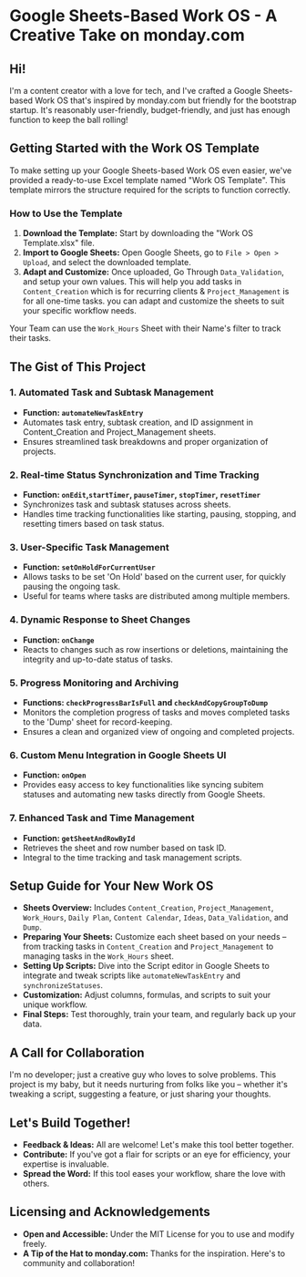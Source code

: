 # Google Sheets-Based Work OS - A Creative Take on monday.com

## Hi!
I'm a content creator with a love for tech, and I've crafted a Google Sheets-based Work OS that's inspired by monday.com but friendly for the bootstrap startup. It's reasonably user-friendly, budget-friendly, and just has enough function to keep the ball rolling!

## Getting Started with the Work OS Template
To make setting up your Google Sheets-based Work OS even easier, we've provided a ready-to-use Excel template named "Work OS Template". This template mirrors the structure required for the scripts to function correctly.

### How to Use the Template
1. **Download the Template:** Start by downloading the "Work OS Template.xlsx" file.
2. **Import to Google Sheets:** Open Google Sheets, go to `File > Open > Upload`, and select the downloaded template.
3. **Adapt and Customize:** Once uploaded, Go Through `Data_Validation`, and setup your own values.
This will help you add tasks in `Content_Creation` which is for recurring clients & `Project_Management` is for all one-time tasks.
you can adapt and customize the sheets to suit your specific workflow needs.

Your Team can use the `Work_Hours` Sheet with their Name's filter to track their tasks.

## The Gist of This Project

### 1. **Automated Task and Subtask Management**
- **Function: `automateNewTaskEntry`**
- Automates task entry, subtask creation, and ID assignment in Content_Creation and Project_Management sheets.
- Ensures streamlined task breakdowns and proper organization of projects.

### 2. **Real-time Status Synchronization and Time Tracking**
- **Function: `onEdit`,`startTimer`, `pauseTimer`, `stopTimer`, `resetTimer`**
- Synchronizes task and subtask statuses across sheets.
- Handles time tracking functionalities like starting, pausing, stopping, and resetting timers based on task status.

### 3. **User-Specific Task Management**
- **Function: `setOnHoldForCurrentUser`**
- Allows tasks to be set 'On Hold' based on the current user, for quickly pausing the ongoing task.
- Useful for teams where tasks are distributed among multiple members.

### 4. **Dynamic Response to Sheet Changes**
- **Function: `onChange`**
- Reacts to changes such as row insertions or deletions, maintaining the integrity and up-to-date status of tasks.

### 5. **Progress Monitoring and Archiving**
- **Functions: `checkProgressBarIsFull` and `checkAndCopyGroupToDump`**
- Monitors the completion progress of tasks and moves completed tasks to the 'Dump' sheet for record-keeping.
- Ensures a clean and organized view of ongoing and completed projects.

### 6. **Custom Menu Integration in Google Sheets UI**
- **Function: `onOpen`**
- Provides easy access to key functionalities like syncing subitem statuses and automating new tasks directly from Google Sheets.

### 7. **Enhanced Task and Time Management**
- **Function: `getSheetAndRowById`**
- Retrieves the sheet and row number based on task ID.
- Integral to the time tracking and task management scripts.

## Setup Guide for Your New Work OS
- **Sheets Overview:** Includes `Content_Creation`, `Project_Management`, `Work_Hours`, `Daily Plan`, `Content Calendar`, `Ideas`, `Data_Validation`, and `Dump`.
- **Preparing Your Sheets:** Customize each sheet based on your needs – from tracking tasks in `Content_Creation` and `Project_Management` to managing tasks in the `Work_Hours` sheet.
- **Setting Up Scripts:** Dive into the Script editor in Google Sheets to integrate and tweak scripts like `automateNewTaskEntry` and `synchronizeStatuses`.
- **Customization:** Adjust columns, formulas, and scripts to suit your unique workflow.
- **Final Steps:** Test thoroughly, train your team, and regularly back up your data.

## A Call for Collaboration
I'm no developer; just a creative guy who loves to solve problems. This project is my baby, but it needs nurturing from folks like you – whether it's tweaking a script, suggesting a feature, or just sharing your thoughts.

## Let's Build Together!
- **Feedback & Ideas:** All are welcome! Let's make this tool better together.
- **Contribute:** If you've got a flair for scripts or an eye for efficiency, your expertise is invaluable.
- **Spread the Word:** If this tool eases your workflow, share the love with others.

## Licensing and Acknowledgements
- **Open and Accessible:** Under the MIT License for you to use and modify freely.
- **A Tip of the Hat to monday.com:** Thanks for the inspiration. Here's to community and collaboration!
